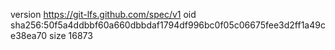 version https://git-lfs.github.com/spec/v1
oid sha256:50f5a4ddbbf60a660dbbdaf1794df996bc0f05c06675fee3d2ff1a49ce38ea70
size 16873
